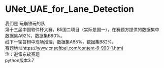 # UNet_UAE_for_Lane_Detection
我们是 玩崩铁玩的队<br />
第十三届中国软件杯大赛，B5国二项目（实际是国一），在赛题方提供的数据集中数据集A92%，数据集B90%。<br />
线下一轮答辩中现场推理，数据集A85%，数据集B82%。<br />
赛题地址https://www.cnsoftbei.com/content-6-993-1.html<br />
注：避雷东软赛题<br />
python版本3.7

